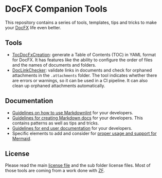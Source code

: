 # DocFX Companion Tools

This repository contains a series of tools, templates, tips and tricks to make your [DocFX](https://dotnet.github.io/docfx/) life even better.

## Tools

* [TocDocFxCreation](./TocDocFxCreation): generate a Table of Contents (TOC) in YAML format for DocFX. It has features like the ability to configure the order of files and the names of documents and folders.
* [DocLinkChecker](./DocLinkChecker): validate links in documents and check for orphaned attachments in the `.attachments` folder. The tool indicates whether there are errors or warnings, so it can be used in a CI pipeline. It can also clean up orphaned attachments automatically.

## Documentation

* [Guidelines on how to use Markdownlint](./DocExample/docs/markdownlint.md) for your developers.
* [Guidelines for creating Markdown docs](./DocExample/docs/markdown-creation.md) for your developers. This contains patterns as well as tips and tricks.
* [Guidelines for end user documentation](./DocExample/docs/enduser-documentation.md) for your developers.
* Specific elements to add and consider for [proper usage and support for Mermaid](./DocExample/docs/ui-specific-elements.md).

## License

Please read the main [license file](LICENSE) and the sub folder license files. Most of those tools are coming from a work done with [ZF](https://www.zf.com/).
